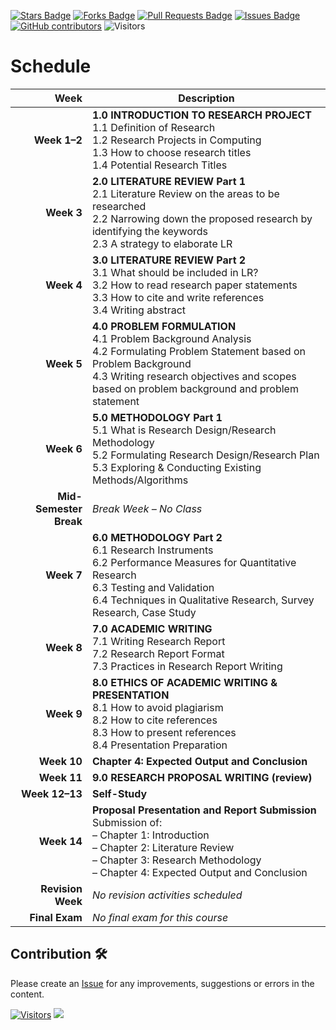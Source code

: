 <a href="https://github.com/drshahizan/research-design/stargazers"><img src="https://img.shields.io/github/stars/drshahizan/research-design" alt="Stars Badge"/></a>
<a href="https://github.com/drshahizan/research-design/network/members"><img src="https://img.shields.io/github/forks/drshahizan/research-design" alt="Forks Badge"/></a>
<a href="https://github.com/drshahizan/research-design/pulls"><img src="https://img.shields.io/github/issues-pr/drshahizan/research-design" alt="Pull Requests Badge"/></a>
<a href="https://github.com/drshahizan/research-design"><img src="https://img.shields.io/github/issues/drshahizan/research-design" alt="Issues Badge"/></a>
<a href="https://github.com/drshahizan/research-design/graphs/contributors"><img alt="GitHub contributors" src="https://img.shields.io/github/contributors/drshahizan/research-design?color=2b9348"></a>
![Visitors](https://api.visitorbadge.io/api/visitors?path=https%3A%2F%2Fgithub.com%2Fdrshahizan%2BDM&labelColor=%23d9e3f0&countColor=%23697689&style=flat)

# Schedule

| **Week**        | **Description** |
|-----------------:|-----------------|
| **Week 1–2**     | **1.0 INTRODUCTION TO RESEARCH PROJECT**<br>1.1 Definition of Research<br>1.2 Research Projects in Computing<br>1.3 How to choose research titles<br>1.4 Potential Research Titles |
| **Week 3**       | **2.0 LITERATURE REVIEW Part 1**<br>2.1 Literature Review on the areas to be researched<br>2.2 Narrowing down the proposed research by identifying the keywords<br>2.3 A strategy to elaborate LR |
| **Week 4**       | **3.0 LITERATURE REVIEW Part 2**<br>3.1 What should be included in LR?<br>3.2 How to read research paper statements<br>3.3 How to cite and write references<br>3.4 Writing abstract |
| **Week 5**       | **4.0 PROBLEM FORMULATION**<br>4.1 Problem Background Analysis<br>4.2 Formulating Problem Statement based on Problem Background<br>4.3 Writing research objectives and scopes based on problem background and problem statement |
| **Week 6**       | **5.0 METHODOLOGY Part 1**<br>5.1 What is Research Design/Research Methodology<br>5.2 Formulating Research Design/Research Plan<br>5.3 Exploring & Conducting Existing Methods/Algorithms |
| **Mid-Semester Break** | *Break Week – No Class* |
| **Week 7**       | **6.0 METHODOLOGY Part 2**<br>6.1 Research Instruments<br>6.2 Performance Measures for Quantitative Research<br>6.3 Testing and Validation<br>6.4 Techniques in Qualitative Research, Survey Research, Case Study |
| **Week 8**       | **7.0 ACADEMIC WRITING**<br>7.1 Writing Research Report<br>7.2 Research Report Format<br>7.3 Practices in Research Report Writing |
| **Week 9**       | **8.0 ETHICS OF ACADEMIC WRITING & PRESENTATION**<br>8.1 How to avoid plagiarism<br>8.2 How to cite references<br>8.3 How to present references<br>8.4 Presentation Preparation |
| **Week 10**      | **Chapter 4: Expected Output and Conclusion** |
| **Week 11**      | **9.0 RESEARCH PROPOSAL WRITING (review)** |
| **Week 12–13**   | **Self-Study** |
| **Week 14**      | **Proposal Presentation and Report Submission**<br>Submission of:<br>– Chapter 1: Introduction<br>– Chapter 2: Literature Review<br>– Chapter 3: Research Methodology<br>– Chapter 4: Expected Output and Conclusion |
| **Revision Week**| *No revision activities scheduled* |
| **Final Exam**   | *No final exam for this course* |

## Contribution 🛠️
Please create an [Issue](https://github.com/drshahizan/research-design/issues) for any improvements, suggestions or errors in the content.

[![Visitors](https://api.visitorbadge.io/api/visitors?path=https%3A%2F%2Fgithub.com%2Fdrshahizan&labelColor=%23697689&countColor=%23555555&style=plastic)](https://visitorbadge.io/status?path=https%3A%2F%2Fgithub.com%2Fdrshahizan)
![](https://hit.yhype.me/github/profile?user_id=81284918)
